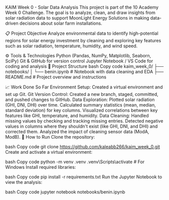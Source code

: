KAIM Week 0 - Solar Data Analysis
This project is part of the 10 Academy Week 0 Challenge. The goal is to analyze, clean, and draw insights from solar radiation data to support MoonLight Energy Solutions in making data-driven decisions about solar farm installations.

📋 Project Objective
Analyze environmental data to identify high-potential regions for solar energy investment by cleaning and exploring key features such as solar radiation, temperature, humidity, and wind speed.

⚙️ Tools & Technologies
Python (Pandas, NumPy, Matplotlib, Seaborn, SciPy)
Git & GitHub for version control
Jupyter Notebook / VS Code for coding and analysis
📂 Project Structure
bash
Copy code
kaim_week_0/
├── notebooks/
│   └── benin.ipynb  # Notebook with data cleaning and EDA
├── README.md        # Project overview and instructions

📈 Work Done So Far
Environment Setup: Created a virtual environment and set up Git.
Git Version Control: Created a new branch, staged, committed, and pushed changes to GitHub.
Data Exploration:
Plotted solar radiation (GHI, DNI, DHI) over time.
Calculated summary statistics (mean, median, standard deviation) for key columns.
Visualized correlations between key features like GHI, temperature, and humidity.
Data Cleaning:
Handled missing values by checking and tracking missing entries.
Detected negative values in columns where they shouldn't exist (like GHI, DNI, and DHI) and corrected them.
Analyzed the impact of cleaning sensor data (ModA, ModB).
🚀 How to Run
Clone the repository:

bash
Copy code
git clone https://github.com/kaleabb266/kaim_week_0.git
Create and activate a virtual environment:

bash
Copy code
python -m venv .venv
.venv\Scripts\activate  # For Windows
Install required libraries:

bash
Copy code
pip install -r requirements.txt
Run the Jupyter Notebook to view the analysis:

bash
Copy code
jupyter notebook notebooks/benin.ipynb
